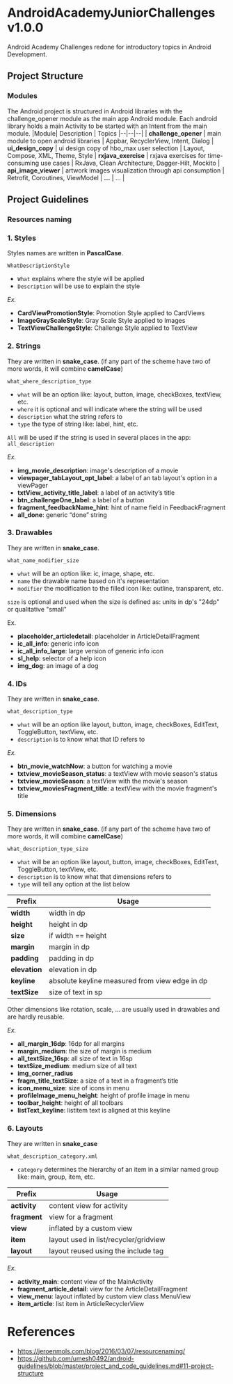 # AndroidAcademyJuniorChallenges v1.0.0
Android Academy Challenges redone for introductory topics in Android Development.

## Project Structure
### Modules
The Android project is structured in Android libraries with the challenge_opener module as the main app Android module. Each android library holds a main Activity to be started with an Intent from the main module.
|Module| Description | Topics
|--|--|--|
| **challenge_opener** | main module to open android libraries | Appbar, RecyclerView, Intent, Dialog
| **ui_design_copy** | ui design copy of hbo_max user selection | Layout, Compose, XML, Theme, Style
| **rxjava_exercise** | rxjava exercises for time-consuming use cases | RxJava, Clean Architecture, Dagger-Hilt, Mockito
| **api_image_viewer** | artwork images visualization through api consumption | Retrofit, Coroutines, ViewModel
| **...** | ... |

## Project Guidelines

### Resources naming

### 1. Styles

Styles names are written in **PascalCase**.

    WhatDescriptionStyle

- `What` explains where the style will be applied
- `Description` will be use to explain the style

*Ex.*
- **CardViewPromotionStyle**: Promotion Style applied to CardViews
- **ImageGrayScaleStyle**: Gray Scale Style applied to Images
- **TextViewChallengeStyle**: Challenge Style applied to TextView

### 2. Strings
They are written in **snake_case**.  (if any part of the scheme have two of more words, it will combine **camelCase**)

    what_where_description_type

- `what` will be an option like: layout, button, image, checkBoxes,  textView, etc.
- `where` it is optional and will indicate where the string will be used
- `description` what the string refers to
- `type` the type of string like: label, hint, etc.

`All` will be used if the string is used in several places in the app: `all_description`

*Ex.*
-   **img_movie_description**: image's description of a movie
-   **viewpager_tabLayout_opt_label**: a label of an tab layout's option in a viewPager
-   **txtView_activity_title_label**: a label of an activity’s title
-   **btn_challengeOne_label**: a label of a button
-   **fragment_feedbackName_hint**: hint of name field in FeedbackFragment
-   **all_done**: generic “done” string

### 3. Drawables
They are written in **snake_case**.

    what_name_modifier_size

- `what` will be an option like: ic, image, shape, etc.
- `name` the drawable name based on it's representation
- `modifier` the modification to the filled icon like: outline, transparent, etc.

`size` is optional and used when the size is defined as: units in dp's "24dp" or qualitative "small"

Ex.
- **placeholder_articledetail**: placeholder in ArticleDetailFragment
- **ic_all_info**: generic info icon
- **ic_all_info_large**: large version of generic info icon
- **sl_help**: selector of a help icon
- **img_dog**: an image of a dog

### 4. IDs
They are written in **snake_case**.

    what_description_type

- `what` will be an option like layout, button, image, checkBoxes, EditText, ToggleButton, textView, etc.
- `description` is to know what that ID refers to

*Ex.*
- **btn_movie_watchNow**: a button for watching a movie
- **txtview_movieSeason_status**: a textView with movie season's status
- **txtview_movieSeason**: a textView with the movie's season
- **txtview_moviesFragment_title**: a textView with the movie fragment's title

### 5. Dimensions
They are written in **snake_case**. (if any part of the scheme have two of more words, it will combine **camelCase**)

    what_description_type_size

- `what` will be an option like layout, button, image, checkBoxes, EditText, ToggleButton, textView, etc.
- `description` is to know what that dimensions refers to
- `type` will tell any option at the list below

|**Prefix**|**Usage**|
|--|--|
|**width**| width in dp |
|**height**|height in dp|
|**size**|if width == height|
|**margin**|margin in dp|
|**padding**|padding in dp|
|**elevation**|elevation in dp|
|**keyline**|absolute keyline measured from view edge in dp|
|**textSize**|size of text in sp|

Other dimensions like rotation, scale, ... are usually used in drawables and are hardly reusable.

*Ex.*
- **all_margin_16dp**: 16dp for all margins
- **margin_medium**: the size of margin is medium
- **all_textSize_16sp**: all size of text in 16sp
- **textSize_medium**: medium size of all text
- **img_corner_radius**
- **fragm_title_textSize**: a size of a text in a fragment’s title
- **icon_menu_size**: size of icons in menu
- **profileImage_menu_height**: height of profile image in menu
- **toolbar_height**: height of all toolbars
- **listText_keyline**: listitem text is aligned at this keyline

### 6. Layouts
They are written in **snake_case**

    what_description_category.xml

- `category` determines the hierarchy of an item in a similar named group like: main, group, item, etc.

|Prefix| Usage |
|--|--|
| **activity** | content view for activity |
| **fragment** | view for a fragment |
| **view** | inflated by a custom view |
| **item** | layout used in list/recycler/gridview |
| **layout** | layout reused using the include tag |

*Ex.*
- **activity_main**: content view of the MainActivity
- **fragment_article_detail**: view for the ArticleDetailFragment
- **view_menu**: layout inflated by custom view class MenuView
- **item_article**: list item in ArticleRecyclerView

# References

- https://jeroenmols.com/blog/2016/03/07/resourcenaming/
- https://github.com/umesh0492/android-guidelines/blob/master/project_and_code_guidelines.md#11-project-structure

